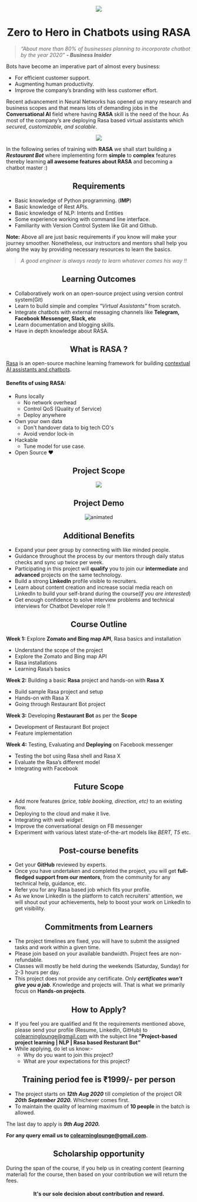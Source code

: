 

<p align="center">
  <img src="https://s3.ap-south-1.amazonaws.com/townscript-production/images/2545d2c7-a6e8-486e-97e6-737c42cef670.jpg" />
</p>

<h1 align="center"> Zero to Hero in Chatbots using RASA</h1>

> _“About more than 80% of businesses planning to incorporate chatbot by the year 2020” 
**- Business Insider**_

Bots have become an imperative part of almost every business:
-  For efficient customer support.
- Augmenting human productivity. 
- Improve the company’s branding with less customer effort. 

Recent advancement in Neural Networks has opened up many research and business scopes and that means lots of demanding jobs in the **Conversational AI** field where having **RASA** skill is the need of the hour. As most of the company’s are deploying Rasa based virtual assistants which _secured, customizable, and scalable_.

<p align="center">
<img src="https://miro.medium.com/max/800/1*4QemAP2IzD_8ct2f3kySvg.jpeg" />
</p>



In the following series of training with **RASA** we shall start building a **_Restaurant Bot_** where implementing form __simple__ to __complex__ features thereby learning **all awesome features about RASA** and becoming a chatbot master :)

## <div align="center"> Requirements </div>
- Basic knowledge of Python programming. (**IMP**)
- Basic knowledge of Rest APIs.
- Basic knowledge of NLP: Intents and Entities
- Some experience working with command line interface.
- Familiarity with Version Control System like Git and Github.

**Note:** Above all are just basic requirements if you know will make your journey smoother. Nonetheless, our instructors and mentors shall help you along the way by providing necessary resources to learn the basics. 

> _A good engineer is always ready to learn whatever comes his way !!_

## <div align="center"> Learning Outcomes </div>
- Collaboratively work on an open-source project using version control system(Git)
- Learn to build simple and complex _"Virtual Assistants"_ from scratch.
- Integrate chatbots with external messaging channels like __Telegram, Facebook Messenger, Slack, etc__
- Learn documentation and blogging skills.
- Have in depth knowledge about RASA.

## <div align="center"> What is RASA ? </div>
[Rasa](https://rasa.com/docs/rasa/) is an open-source machine learning framework for building [contextual AI assistants and chatbots](https://blog.rasa.com/level-3-contextual-assistants-beyond-answering-simple-questions/).

#### Benefits of using RASA:
- Runs locally
	- No network overhead
	-  Control QoS (Quality of Service)
	-  Deploy anywhere
- Own your own data
	- Don't handover data to big tech CO's
	- Avoid vendor lock-in
- Hackable
	- Tune model for use case.
- Open Source ❤️

## <div align="center"> Project Scope </div>
<p align="center">
	<img src="https://raw.githubusercontent.com/colearninglounge/co-learning-lounge/master/Technology/Artificial%20Intelligence/Natural%20Language%20Processing/Concepts/Chatbot/RASA/restaurant_bot/conversation_flow.jpg" />
</p>


## <div align="center"> Project Demo </div>

<p align="center">
	<img src="https://github.com/colearninglounge/co-learning-lounge/blob/master/Technology/Artificial%20Intelligence/project_based_learning/Restaurant%20Bot%20Demo.gif?raw=true" alt="animated">
</p>

## <div align="center"> Additional Benefits </div>
- Expand your peer group by connecting with like minded people.
- Guidance throughout the process by our mentors through daily status checks and sync up twice per week.
- Participating in this project will **qualify** you to join our **intermediate** and **advanced** projects on the same technology.
- Build a strong **LinkedIn** profile visible to recruiters.
- Learn about content creation and increase social media reach on LinkedIn to build your self-brand during the course(_If you are interested_)
- Get enough confidence to solve interview problems and technical interviews for Chatbot Developer role !!

## <div align="center"> Course Outline </div>
**Week 1:** Explore **Zomato and Bing map API**, Rasa basics and installation
-   Understand the scope of the project
-   Explore the Zomato and Bing map API
-   Rasa installations
-   Learning Rasa’s basics

**Week 2:** Building a basic **Rasa** project and hands-on with **Rasa X**
-   Build sample Rasa project and setup    
-   Hands-on with Rasa X
-   Going through Restaurant Bot project

**Week 3:** Developing **Restaurant Bot** as per the **Scope**
-   Development of Restaurant Bot project
-   Feature implementation

**Week 4:** Testing, Evaluating and **Deploying** on Facebook messenger
-   Testing the bot using Rasa shell and Rasa X
-   Evaluate the Rasa’s different model
-   Integrating with Facebook

## <div align="center"> Future Scope </div>
-   Add more features _(price, table booking, direction, etc)_ to an existing flow.
-   Deploying to the cloud and make it live.
-   Integrating with _web widget._
-   Improve the conversational design on FB messenger
-   Experiment with various latest state-of-the-art models like _BERT, T5_ etc.

## <div align="center"> Post-course benefits </div>
-   Get your **GitHub** reviewed by experts.
-   Once you have undertaken and completed the project, you will get **full-fledged support from our mentors**, from the community for any technical help, guidance, etc.
-   Refer you for any Rasa based job which fits your profile.
-   As we know LinkedIn is the platform to catch recruiters' attention, we will shout out your achievements, help to boost your work on LinkedIn to get visibility.    

## <div align="center"> Commitments from Learners </div>
- The project timelines are fixed, you will have to submit the assigned tasks and work within a given time.
- Please join based on your available bandwidth. Project fees are non-refundable.
- Classes will mostly be held during the weekends (Saturday, Sunday) for 2-3 hours per day.
- This project does not provide any certificate. Only **_certificates won't give you a job_**. Knowledge and projects will. That is what we primarily focus on **Hands-on projects**.

## <div align="center"> How to Apply? </div>
- If you feel you are qualified and fit the requirements mentioned above, please send your profile (Resume, LinkedIn, GitHub) to colearninglounge@gmail.com with the subject line **"Project-based project learning | NLP | Rasa based Resturant Bot”**
- While applying, do let us know:-
	- Why do you want to join this project?
	- What are your expectations for this project?
<h2 align="center"> Training period fee is ₹1999/- per person</h2>

- The project starts on **_12th Aug 2020_** till completion of the project OR **_20th September 2020._** Whichever comes first.
- To maintain the quality of learning maximum of **10 people** in the batch is allowed.

The last day to apply is **_9th Aug 2020._**

**For any query email us to [colearninglounge@gmail.com](mailto:colearninglounge@gmail.com).**

## <div align="center"> Scholarship opportunity </div>

During the span of the course, if you help us in creating content (learning material) for the course, then based on your contribution we will return the fees.
#### <div align="center">It's our sole decision about contribution and reward.</div>
